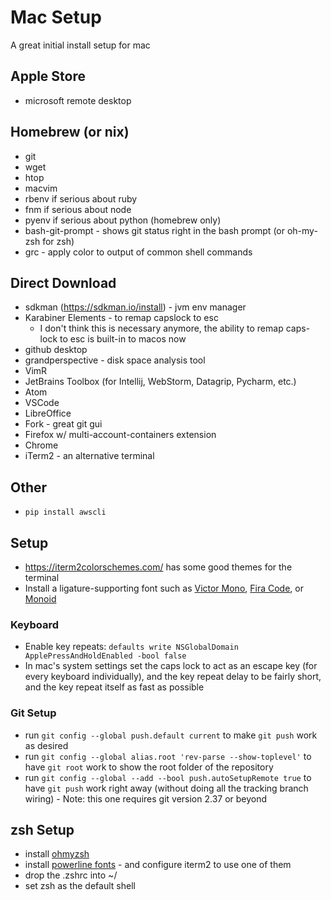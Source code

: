 # Mac Setup

A great initial install setup for mac

## Apple Store

- microsoft remote desktop

## Homebrew (or nix)

- git
- wget
- htop
- macvim
- rbenv if serious about ruby
- fnm if serious about node
- pyenv if serious about python (homebrew only)
- bash-git-prompt - shows git status right in the bash prompt (or oh-my-zsh for zsh)
- grc - apply color to output of common shell commands

## Direct Download

- sdkman (https://sdkman.io/install) - jvm env manager
- Karabiner Elements - to remap capslock to esc
  - I don't think this is necessary anymore, the ability to remap caps-lock to esc is built-in to macos now
- github desktop
- grandperspective - disk space analysis tool
- VimR
- JetBrains Toolbox (for Intellij, WebStorm, Datagrip, Pycharm, etc.)
- Atom
- VSCode
- LibreOffice
- Fork - great git gui
- Firefox w/ multi-account-containers extension
- Chrome
- iTerm2 - an alternative terminal

## Other

- `pip install awscli`

## Setup

- https://iterm2colorschemes.com/ has some good themes for the terminal
- Install a ligature-supporting font such as [Victor Mono](https://rubjo.github.io/victor-mono/), [Fira Code](https://github.com/tonsky/FiraCode), or [Monoid](https://github.com/larsenwork/monoid)

### Keyboard

- Enable key repeats: `defaults write NSGlobalDomain ApplePressAndHoldEnabled -bool false`
- In mac's system settings set the caps lock to act as an escape key (for every keyboard individually), and the key repeat delay to be fairly short, and the key repeat itself as fast as possible

### Git Setup

- run `git config --global push.default current` to make `git push` work as desired
- run `git config --global alias.root 'rev-parse --show-toplevel'` to have `git root` work to show the root folder of the repository
- run `git config --global --add --bool push.autoSetupRemote true` to have `git push` work right away (without doing all the tracking branch wiring) - Note: this one requires git version 2.37 or beyond

## zsh Setup

- install [ohmyzsh](https://github.com/ohmyzsh/ohmyzsh)
- install [powerline fonts](https://github.com/powerline/fonts) - and configure iterm2 to use one of them
- drop the .zshrc into ~/
- set zsh as the default shell
